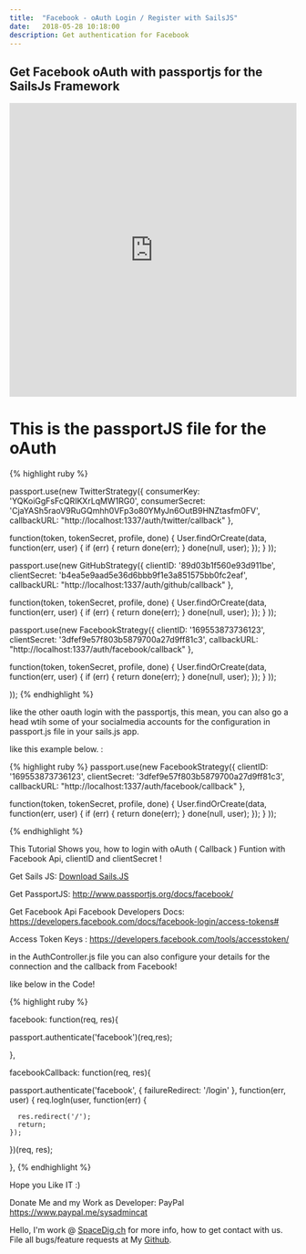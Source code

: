 ```yaml
---
title:  "Facebook - oAuth Login / Register with SailsJS"
date:   2018-05-28 10:18:00
description: Get authentication for Facebook
---
```

<h2 id="this-post-is-the-last-of-a-series-of-posts-in-which-i-write-about-the-observable-type-in-the-first-post-we-went-ahead-writing-an-observable-from-scratch-in-order-to-fully-understand-it-we-then-explored-how-to-create-observables-from-values-arrays-dom-events-and-promises-this-time-well-focus-on-compositions-by-rewriting-some-basic-composition-operators">Get Facebook oAuth with passportjs for the SailsJs Framework</h2>




<iframe width="100%" height="515" src="https://www.youtube.com/embed/c2sL2eXOyC4" frameborder="0" allow="autoplay; encrypted-media" allowfullscreen></iframe>

<h1>This is the passportJS file for the oAuth</h1>




{% highlight ruby %}



passport.use(new TwitterStrategy({
    consumerKey: 'YQKoiGgFsFcQRIKXrLqMW1RG0',
    consumerSecret: 'CjaYASh5raoV9RuGQmhh0VFp3o80YMyJn6OutB9HNZtasfm0FV',
    callbackURL: "http://localhost:1337/auth/twitter/callback"
  },

function(token, tokenSecret, profile, done) {
  User.findOrCreate(data, function(err, user) {
    if (err) { return done(err); }
    done(null, user);
  });
}
));




passport.use(new GitHubStrategy({
  clientID: '89d03b1f560e93d911be',
  clientSecret: 'b4ea5e9aad5e36d6bbb9f1e3a851575bb0fc2eaf',
  callbackURL: "http://localhost:1337/auth/github/callback"
},

function(token, tokenSecret, profile, done) {
User.findOrCreate(data, function(err, user) {
  if (err) { return done(err); }
  done(null, user);
});
}
));



passport.use(new FacebookStrategy({
  clientID: '169553873736123',
  clientSecret: '3dfef9e57f803b5879700a27d9ff81c3',
  callbackURL: "http://localhost:1337/auth/facebook/callback"
},

function(token, tokenSecret, profile, done) {
User.findOrCreate(data, function(err, user) {
  if (err) { return done(err); }
  done(null, user);
});
}
));

));
{% endhighlight %}

like the other oauth login  with the passportjs, this mean, you can also go a head wtih some of your socialmedia accounts for the configuration in passport.js file in your sails.js app. 

like this example below. : 


{% highlight ruby %}
passport.use(new FacebookStrategy({
  clientID: '169553873736123',
  clientSecret: '3dfef9e57f803b5879700a27d9ff81c3',
  callbackURL: "http://localhost:1337/auth/facebook/callback"
},

function(token, tokenSecret, profile, done) {
User.findOrCreate(data, function(err, user) {
  if (err) { return done(err); }
  done(null, user);
});
}
));

{% endhighlight %}


This Tutorial Shows you, how to login with oAuth ( Callback ) Funtion with Facebook Api,  clientID and clientSecret ! 

Get Sails JS: <a href="https://sailsjs.com">Download Sails.JS</a>


Get PassportJS: <a href="http://www.passportjs.org/docs/facebook/">http://www.passportjs.org/docs/facebook/</a>

Get Facebook Api Facebook Developers Docs: 
 <a href="https://developers.facebook.com/docs/facebook-login/access-tokens#">https://developers.facebook.com/docs/facebook-login/access-tokens#
</a>

Access Token Keys : 
<a href="https://developers.facebook.com/tools/accesstoken/">https://developers.facebook.com/tools/accesstoken/
</a>

in the AuthController.js file you can also configure your details for the connection and the callback from Facebook!

like below in the Code!


{% highlight ruby %}

facebook: function(req, res){

  passport.authenticate('facebook')(req,res);

},

facebookCallback: function(req, res){
  
   passport.authenticate('facebook', { failureRedirect: '/login' }, function(err, user) {
    req.logIn(user, function(err) {


      res.redirect('/');
      return;
    });
  })(req, res);

},
{% endhighlight %}




Hope you Like IT :)



Donate Me and my Work as Developer: PayPal <a href="https://www.paypal.me/sysadmincat">https://www.paypal.me/sysadmincat </a>


 Hello, I'm work @ [SpaceDig.ch][spacedig] for more info, how to get contact with us. File all bugs/feature requests at My  [Github][jekyll-gh].

[jekyll-gh]: https://github.com/spaceg
[spacedig]:    http://spacedig.ch

